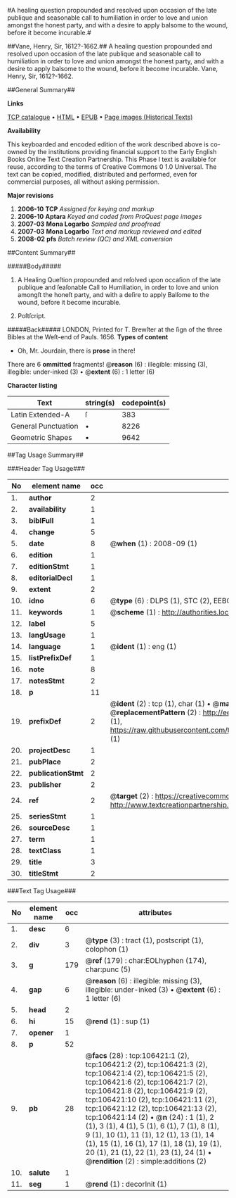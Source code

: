 #A healing question propounded and resolved upon occasion of the late publique and seasonable call to humiliation in order to love and union amongst the honest party, and with a desire to apply balsome to the wound, before it become incurable.#

##Vane, Henry, Sir, 1612?-1662.##
A healing question propounded and resolved upon occasion of the late publique and seasonable call to humiliation in order to love and union amongst the honest party, and with a desire to apply balsome to the wound, before it become incurable.
Vane, Henry, Sir, 1612?-1662.

##General Summary##

**Links**

[TCP catalogue](http://www.ota.ox.ac.uk/tcp/)  • 
[HTML](http://tei.it.ox.ac.uk/tcp/Texts-HTML/free/A65/A65154.html)  • 
[EPUB](http://tei.it.ox.ac.uk/tcp/Texts-EPUB/free/A65/A65154.epub) • 
[Page images (Historical Texts)](https://data.historicaltexts.jisc.ac.uk/view?pubId=eebo-17356291e&pageId=eebo-17356291e-106421-1)

**Availability**

This keyboarded and encoded edition of the
	       work described above is co-owned by the institutions
	       providing financial support to the Early English Books
	       Online Text Creation Partnership. This Phase I text is
	       available for reuse, according to the terms of Creative
	       Commons 0 1.0 Universal. The text can be copied,
	       modified, distributed and performed, even for
	       commercial purposes, all without asking permission.

**Major revisions**

1. __2006-10__ __TCP__ *Assigned for keying and markup*
1. __2006-10__ __Aptara__ *Keyed and coded from ProQuest page images*
1. __2007-03__ __Mona Logarbo__ *Sampled and proofread*
1. __2007-03__ __Mona Logarbo__ *Text and markup reviewed and edited*
1. __2008-02__ __pfs__ *Batch review (QC) and XML conversion*

##Content Summary##

#####Body#####

1. A Healing Queſtion propounded
and reſolved upon occaſion of the late publique
and ſeaſonable Call to Humiliation, in order to
love and union amongſt the honeſt party, and
with a deſire to apply Balſome to the wound, before
it become incurable.

1. Poſtſcript.

#####Back#####
LONDON,
Printed for T. Brewſter at the ſign of the three Bibles
at the Weſt-end of Pauls. 1656.
**Types of content**

  * Oh, Mr. Jourdain, there is **prose** in there!

There are 6 **ommitted** fragments! 
 @__reason__ (6) : illegible: missing (3), illegible: under-inked (3)  •  @__extent__ (6) : 1 letter (6)

**Character listing**


|Text|string(s)|codepoint(s)|
|---|---|---|
|Latin Extended-A|ſ|383|
|General Punctuation|•|8226|
|Geometric Shapes|▪|9642|

##Tag Usage Summary##

###Header Tag Usage###

|No|element name|occ|attributes|
|---|---|---|---|
|1.|__author__|2||
|2.|__availability__|1||
|3.|__biblFull__|1||
|4.|__change__|5||
|5.|__date__|8| @__when__ (1) : 2008-09 (1)|
|6.|__edition__|1||
|7.|__editionStmt__|1||
|8.|__editorialDecl__|1||
|9.|__extent__|2||
|10.|__idno__|6| @__type__ (6) : DLPS (1), STC (2), EEBO-CITATION (1), OCLC (1), VID (1)|
|11.|__keywords__|1| @__scheme__ (1) : http://authorities.loc.gov/ (1)|
|12.|__label__|5||
|13.|__langUsage__|1||
|14.|__language__|1| @__ident__ (1) : eng (1)|
|15.|__listPrefixDef__|1||
|16.|__note__|8||
|17.|__notesStmt__|2||
|18.|__p__|11||
|19.|__prefixDef__|2| @__ident__ (2) : tcp (1), char (1)  •  @__matchPattern__ (2) : ([0-9\-]+):([0-9IVX]+) (1), (.+) (1)  •  @__replacementPattern__ (2) : http://eebo.chadwyck.com/downloadtiff?vid=$1&page=$2 (1), https://raw.githubusercontent.com/textcreationpartnership/Texts/master/tcpchars.xml#$1 (1)|
|20.|__projectDesc__|1||
|21.|__pubPlace__|2||
|22.|__publicationStmt__|2||
|23.|__publisher__|2||
|24.|__ref__|2| @__target__ (2) : https://creativecommons.org/publicdomain/zero/1.0/ (1), http://www.textcreationpartnership.org/docs/. (1)|
|25.|__seriesStmt__|1||
|26.|__sourceDesc__|1||
|27.|__term__|1||
|28.|__textClass__|1||
|29.|__title__|3||
|30.|__titleStmt__|2||


###Text Tag Usage###

|No|element name|occ|attributes|
|---|---|---|---|
|1.|__desc__|6||
|2.|__div__|3| @__type__ (3) : tract (1), postscript (1), colophon (1)|
|3.|__g__|179| @__ref__ (179) : char:EOLhyphen (174), char:punc (5)|
|4.|__gap__|6| @__reason__ (6) : illegible: missing (3), illegible: under-inked (3)  •  @__extent__ (6) : 1 letter (6)|
|5.|__head__|2||
|6.|__hi__|15| @__rend__ (1) : sup (1)|
|7.|__opener__|1||
|8.|__p__|52||
|9.|__pb__|28| @__facs__ (28) : tcp:106421:1 (2), tcp:106421:2 (2), tcp:106421:3 (2), tcp:106421:4 (2), tcp:106421:5 (2), tcp:106421:6 (2), tcp:106421:7 (2), tcp:106421:8 (2), tcp:106421:9 (2), tcp:106421:10 (2), tcp:106421:11 (2), tcp:106421:12 (2), tcp:106421:13 (2), tcp:106421:14 (2)  •  @__n__ (24) : 1 (1), 2 (1), 3 (1), 4 (1), 5 (1), 6 (1), 7 (1), 8 (1), 9 (1), 10 (1), 11 (1), 12 (1), 13 (1), 14 (1), 15 (1), 16 (1), 17 (1), 18 (1), 19 (1), 20 (1), 21 (1), 22 (1), 23 (1), 24 (1)  •  @__rendition__ (2) : simple:additions (2)|
|10.|__salute__|1||
|11.|__seg__|1| @__rend__ (1) : decorInit (1)|
